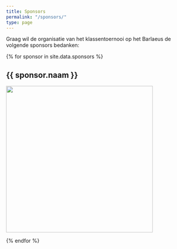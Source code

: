 ```yaml
---
title: Sponsors
permalink: "/sponsors/"
type: page
---
```


<p>
    Graag wil de organisatie van het klassentoernooi op het Barlaeus de volgende sponsors bedanken:
</p>

{% for sponsor in site.data.sponsors %}
<p>
<h2>{{ sponsor.naam }}</h2>
<a {% if sponsor.link %}href="{{sponsor.link}}"{% endif %}>
<img width="400px" src="{{ sponsor.logo }}" al>
</a>
</p>
{% endfor %}
